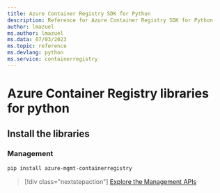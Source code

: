 ```yaml
---
title: Azure Container Registry SDK for Python
description: Reference for Azure Container Registry SDK for Python
author: lmazuel
ms.author: lmazuel
ms.data: 07/03/2023
ms.topic: reference
ms.devlang: python
ms.service: containerregistry
---
```

# Azure Container Registry libraries for python

## Install the libraries


### Management

```bash
pip install azure-mgmt-containerregistry
```
> [!div class="nextstepaction"]
> [Explore the Management APIs](/python/api/overview/azure/containerregistry/management)